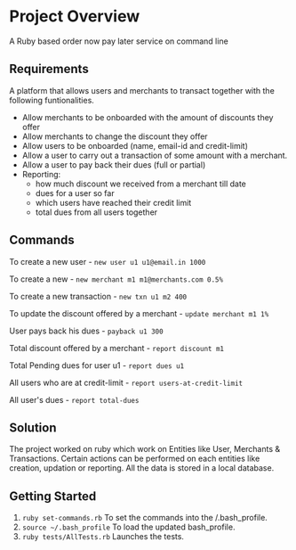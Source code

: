 # Project Overview

A Ruby based order now pay later service on command line

## Requirements

A platform that allows users and merchants to transact together with the following funtionalities.

- Allow merchants to be onboarded with the amount of discounts they offer
- Allow merchants to change the discount they offer
- Allow users to be onboarded (name, email-id and credit-limit)
- Allow a user to carry out a transaction of some amount with a merchant.
- Allow a user to pay back their dues (full or partial)
- Reporting:
	- how much discount we received from a merchant till date
 	- dues for a user so far
	- which users have reached their credit limit
	- total dues from all users together

## Commands
To create a new user - 
`new user u1 u1@email.in 1000`

To create a new -
`new merchant m1 m1@merchants.com 0.5%`

To create a new transaction - 
`new txn u1 m2 400`

To update the discount offered by a merchant - 
`update merchant m1 1%`

User pays back his dues - 
`payback u1 300`

Total discount offered by a merchant - 
`report discount m1`

Total Pending dues for user u1 -
`report dues u1`

All users who are at credit-limit - 
`report users-at-credit-limit`

All user's dues -
`report total-dues`

## Solution

The project worked on ruby which work on Entities like User, Merchants & Transactions. Certain actions can be performed on each entities like creation, updation or reporting. All the data is stored in a local database.

## Getting Started

1. `ruby set-commands.rb` To set the commands into the /.bash_profile. 
2. `source ~/.bash_profile` To load the updated bash_profile.
2. `ruby tests/AllTests.rb` Launches the tests.
